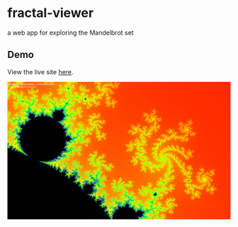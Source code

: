 # fractal-viewer
a web app for exploring the Mandelbrot set


## Demo
View the live site [here](https://austinrsands.github.io/fractal-viewer/).

![screenshot](demo.png)
